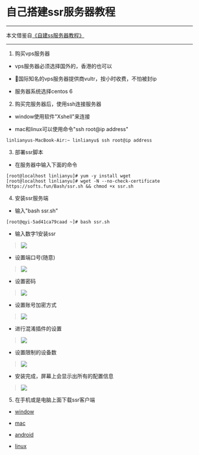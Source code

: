 # 自己搭建ssr服务器教程

---
 本文借鉴自[《自建ss服务器教程》](https://github.com/Alvin9999/new-pac/wiki/%E8%87%AA%E5%BB%BAss%E6%9C%8D%E5%8A%A1%E5%99%A8%E6%95%99%E7%A8%8B)

---

1. 购买vps服务器

- vps服务器必须选择国外的，香港的也可以

- 国际知名的vps服务器提供商vultr，按小时收费，不怕被封ip

- 服务器系统选择centos 6

2. 购买完服务器后，使用ssh连接服务器

- window使用软件"Xshell"来连接

- mac和linux可以使用命令"ssh root@ip address"

```
linlianyus-MacBook-Air:~ linlianyu$ ssh root@ip address
```

3. 部署ssr脚本

- 在服务器中输入下面的命令

```
[root@localhost linlianyu]# yum -y install wget
[root@localhost linlianyu]# wget -N --no-check-certificate https://softs.fun/Bash/ssr.sh && chmod +x ssr.sh
```

4. 安装ssr服务端

- 输入"bash ssr.sh"

```
[root@qyi-5ad41ca79caad ~]# bash ssr.sh
```

- 输入数字1安装ssr

> ![](https://ws1.sinaimg.cn/large/006tNc79gy1fqguczxpgrj30dm0btq6m.jpg)

- 设置端口号(随意)

> ![](https://ws3.sinaimg.cn/large/006tNc79gy1fqguec1321j30cs015aad.jpg)

- 设置密码

> ![](https://ws1.sinaimg.cn/large/006tNc79gy1fqgughr4icj30em01c0t3.jpg)

- 设置账号加密方式

> ![](https://ws1.sinaimg.cn/large/006tNc79gy1fqguiwmggaj30hw0ewdm8.jpg)

- 进行混淆插件的设置

> ![](https://ws1.sinaimg.cn/large/006tNc79gy1fqgumtxfdgj30jz0f7gso.jpg)

- 设置限制的设备数

> ![](https://ws3.sinaimg.cn/large/006tNc79gy1fqgupl5h7kj30jx06pn16.jpg)

- 安装完成，屏幕上会显示出所有的配置信息

> ![](https://ws4.sinaimg.cn/large/006tNc79gy1fqgurkw45hj30ka0cb0vr.jpg)

5. 在手机或是电脑上面下载ssr客户端

- [window](https://github.com/shadowsocksr-backup/shadowsocksr-csharp/releases)

- [mac](https://github.com/shadowsocksr-backup/ShadowsocksX-NG/releases)

- [android](https://github-production-release-asset-2e65be.s3.amazonaws.com/98545200/57cc1dc0-81f2-11e7-9793-8bdb755b5a6a?X-Amz-Algorithm=AWS4-HMAC-SHA256&X-Amz-Credential=AKIAIWNJYAX4CSVEH53A%2F20180419%2Fus-east-1%2Fs3%2Faws4_request&X-Amz-Date=20180419T031356Z&X-Amz-Expires=300&X-Amz-Signature=851c8b8dee2d983e181d3f3bbc5b0a122a55e6d6b1b51061625e506c0c21808e&X-Amz-SignedHeaders=host&actor_id=29535839&response-content-disposition=attachment%3B%20filename%3Dshadowsocksr-release.apk&response-content-type=application%2Fvnd.android.package-archive)

- [linux](https://github.com/erguotou520/electron-ssr/releases)
